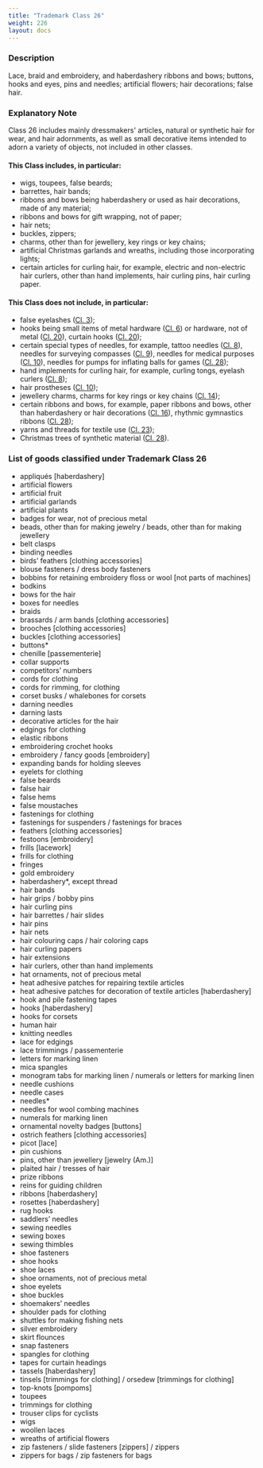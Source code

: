 ```yaml
---
title: "Trademark Class 26"
weight: 226
layout: docs
---
```


### Description

Lace, braid and embroidery, and haberdashery ribbons and bows; buttons, hooks and eyes, pins and needles; artificial flowers; hair decorations; false hair.

### Explanatory Note

Class 26 includes mainly dressmakers' articles, natural or synthetic hair for wear, and hair adornments, as well as small decorative items intended to adorn a variety of objects, not included in other classes.

#### This Class includes, in particular:

* wigs, toupees, false beards;
* barrettes, hair bands;
* ribbons and bows being haberdashery or used as hair decorations, made of any material;
* ribbons and bows for gift wrapping, not of paper;
* hair nets;
* buckles, zippers;
* charms, other than for jewellery, key rings or key chains;
* artificial Christmas garlands and wreaths, including those incorporating lights;
* certain articles for curling hair, for example, electric and non-electric hair curlers, other than hand implements, hair curling pins, hair curling paper.

#### This Class does not include, in particular:

* &#x20;false eyelashes ([Cl. 3](trademark-class-3));
* &#x20;hooks being small items of metal hardware ([Cl. 6](trademark-class-6)) or hardware, not of metal ([Cl. 20](trademark-class-20)), curtain hooks ([Cl. 20](trademark-class-20));
* &#x20;certain special types of needles, for example, tattoo needles ([Cl. 8](trademark-class-8)), needles for surveying compasses ([Cl. 9](trademark-class-9)), needles for medical purposes ([Cl. 10](trademark-class-10)), needles for pumps for inflating balls for games ([Cl. 28](trademark-class-28));
* &#x20;hand implements for curling hair, for example, curling tongs, eyelash curlers ([Cl. 8](trademark-class-8));
* &#x20;hair prostheses ([Cl. 10](trademark-class-10));
* &#x20;jewellery charms, charms for key rings or key chains ([Cl. 14](trademark-class-14));
* &#x20;certain ribbons and bows, for example, paper ribbons and bows, other than haberdashery or hair decorations ([Cl. 16](trademark-class-16)), rhythmic gymnastics ribbons ([Cl. 28](trademark-class-28));
* &#x20;yarns and threads for textile use ([Cl. 23](trademark-class-23));
* &#x20;Christmas trees of synthetic material ([Cl. 28](trademark-class-28)).

### List of goods classified under Trademark Class 26

* appliqués \[haberdashery]
* artificial flowers
* artificial fruit
* artificial garlands
* artificial plants
* badges for wear, not of precious metal
* beads, other than for making jewelry / beads, other than for making jewellery
* belt clasps
* binding needles
* birds’ feathers \[clothing accessories]
* blouse fasteners / dress body fasteners
* bobbins for retaining embroidery floss or wool \[not parts of machines]
* bodkins
* bows for the hair
* boxes for needles
* braids
* brassards / arm bands \[clothing accessories]
* brooches \[clothing accessories]
* buckles \[clothing accessories]
* buttons\*
* chenille \[passementerie]
* collar supports
* competitors’ numbers
* cords for clothing
* cords for rimming, for clothing
* corset busks / whalebones for corsets
* darning needles
* darning lasts
* decorative articles for the hair
* edgings for clothing
* elastic ribbons
* embroidering crochet hooks
* embroidery / fancy goods \[embroidery]
* expanding bands for holding sleeves
* eyelets for clothing
* false beards
* false hair
* false hems
* false moustaches
* fastenings for clothing
* fastenings for suspenders / fastenings for braces
* feathers \[clothing accessories]
* festoons \[embroidery]
* frills \[lacework]
* frills for clothing
* fringes
* gold embroidery
* haberdashery\*, except thread
* hair bands
* hair grips / bobby pins
* hair curling pins
* hair barrettes / hair slides
* hair pins
* hair nets
* hair colouring caps / hair coloring caps
* hair curling papers
* hair extensions
* hair curlers, other than hand implements
* hat ornaments, not of precious metal
* heat adhesive patches for repairing textile articles
* heat adhesive patches for decoration of textile articles \[haberdashery]
* hook and pile fastening tapes
* hooks \[haberdashery]
* hooks for corsets
* human hair
* knitting needles
* lace for edgings
* lace trimmings / passementerie
* letters for marking linen
* mica spangles
* monogram tabs for marking linen / numerals or letters for marking linen
* needle cushions
* needle cases
* needles\*
* needles for wool combing machines
* numerals for marking linen
* ornamental novelty badges \[buttons]
* ostrich feathers \[clothing accessories]
* picot \[lace]
* pin cushions
* pins, other than jewellery \[jewelry (Am.)]
* plaited hair / tresses of hair
* prize ribbons
* reins for guiding children
* ribbons \[haberdashery]
* rosettes \[haberdashery]
* rug hooks
* saddlers’ needles
* sewing needles
* sewing boxes
* sewing thimbles
* shoe fasteners
* shoe hooks
* shoe laces
* shoe ornaments, not of precious metal
* shoe eyelets
* shoe buckles
* shoemakers’ needles
* shoulder pads for clothing
* shuttles for making fishing nets
* silver embroidery
* skirt flounces
* snap fasteners
* spangles for clothing
* tapes for curtain headings
* tassels \[haberdashery]
* tinsels \[trimmings for clothing] / orsedew \[trimmings for clothing]
* top-knots \[pompoms]
* toupees
* trimmings for clothing
* trouser clips for cyclists
* wigs
* woollen laces
* wreaths of artificial flowers
* zip fasteners / slide fasteners \[zippers] / zippers
* zippers for bags / zip fasteners for bags
